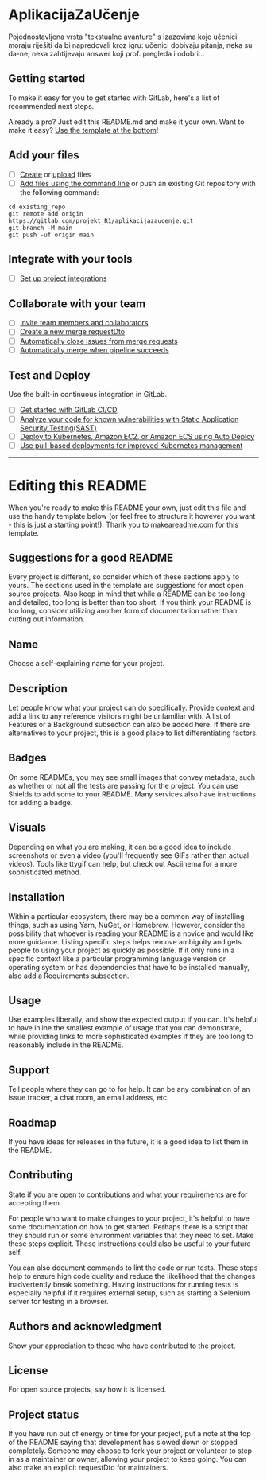 # AplikacijaZaUčenje

Pojednostavljena vrsta "tekstualne avanture" s izazovima koje učenici moraju riješiti da bi napredovali kroz igru: učenici dobivaju pitanja, neka su da-ne, neka zahtijevaju answer koji prof. pregleda i odobri... 

## Getting started

To make it easy for you to get started with GitLab, here's a list of recommended next steps.

Already a pro? Just edit this README.md and make it your own. Want to make it easy? [Use the template at the bottom](#editing-this-readme)!

## Add your files

- [ ] [Create](https://gitlab.com/-/experiment/new_project_readme_content:00eace8e48f8eb0067ac734db4b5f177?https://docs.gitlab.com/ee/userDto/project/repository/web_editor.html#create-a-file) or [upload](https://gitlab.com/-/experiment/new_project_readme_content:00eace8e48f8eb0067ac734db4b5f177?https://docs.gitlab.com/ee/userDto/project/repository/web_editor.html#upload-a-file) files
- [ ] [Add files using the command line](https://gitlab.com/-/experiment/new_project_readme_content:00eace8e48f8eb0067ac734db4b5f177?https://docs.gitlab.com/ee/gitlab-basics/add-file.html#add-a-file-using-the-command-line) or push an existing Git repository with the following command:

```
cd existing_repo
git remote add origin https://gitlab.com/projekt_R1/aplikacijazaucenje.git
git branch -M main
git push -uf origin main
```

## Integrate with your tools

- [ ] [Set up project integrations](https://gitlab.com/-/experiment/new_project_readme_content:00eace8e48f8eb0067ac734db4b5f177?https://docs.gitlab.com/ee/userDto/project/integrations/)

## Collaborate with your team

- [ ] [Invite team members and collaborators](https://gitlab.com/-/experiment/new_project_readme_content:00eace8e48f8eb0067ac734db4b5f177?https://docs.gitlab.com/ee/userDto/project/members/)
- [ ] [Create a new merge requestDto](https://gitlab.com/-/experiment/new_project_readme_content:00eace8e48f8eb0067ac734db4b5f177?https://docs.gitlab.com/ee/userDto/project/merge_requests/creating_merge_requests.html)
- [ ] [Automatically close issues from merge requests](https://gitlab.com/-/experiment/new_project_readme_content:00eace8e48f8eb0067ac734db4b5f177?https://docs.gitlab.com/ee/userDto/project/issues/managing_issues.html#closing-issues-automatically)
- [ ] [Automatically merge when pipeline succeeds](https://gitlab.com/-/experiment/new_project_readme_content:00eace8e48f8eb0067ac734db4b5f177?https://docs.gitlab.com/ee/userDto/project/merge_requests/merge_when_pipeline_succeeds.html)

## Test and Deploy

Use the built-in continuous integration in GitLab.

- [ ] [Get started with GitLab CI/CD](https://gitlab.com/-/experiment/new_project_readme_content:00eace8e48f8eb0067ac734db4b5f177?https://docs.gitlab.com/ee/ci/quick_start/index.html)
- [ ] [Analyze your code for known vulnerabilities with Static Application Security Testing(SAST)](https://gitlab.com/-/experiment/new_project_readme_content:00eace8e48f8eb0067ac734db4b5f177?https://docs.gitlab.com/ee/userDto/application_security/sast/)
- [ ] [Deploy to Kubernetes, Amazon EC2, or Amazon ECS using Auto Deploy](https://gitlab.com/-/experiment/new_project_readme_content:00eace8e48f8eb0067ac734db4b5f177?https://docs.gitlab.com/ee/topics/autodevops/requirements.html)
- [ ] [Use pull-based deployments for improved Kubernetes management](https://gitlab.com/-/experiment/new_project_readme_content:00eace8e48f8eb0067ac734db4b5f177?https://docs.gitlab.com/ee/userDto/clusters/agent/)

***

# Editing this README

When you're ready to make this README your own, just edit this file and use the handy template below (or feel free to structure it however you want - this is just a starting point!).  Thank you to [makeareadme.com](https://gitlab.com/-/experiment/new_project_readme_content:00eace8e48f8eb0067ac734db4b5f177?https://www.makeareadme.com/) for this template.

## Suggestions for a good README
Every project is different, so consider which of these sections apply to yours. The sections used in the template are suggestions for most open source projects. Also keep in mind that while a README can be too long and detailed, too long is better than too short. If you think your README is too long, consider utilizing another form of documentation rather than cutting out information.

## Name
Choose a self-explaining name for your project.

## Description
Let people know what your project can do specifically. Provide context and add a link to any reference visitors might be unfamiliar with. A list of Features or a Background subsection can also be added here. If there are alternatives to your project, this is a good place to list differentiating factors.

## Badges
On some READMEs, you may see small images that convey metadata, such as whether or not all the tests are passing for the project. You can use Shields to add some to your README. Many services also have instructions for adding a badge.

## Visuals
Depending on what you are making, it can be a good idea to include screenshots or even a video (you'll frequently see GIFs rather than actual videos). Tools like ttygif can help, but check out Asciinema for a more sophisticated method.

## Installation
Within a particular ecosystem, there may be a common way of installing things, such as using Yarn, NuGet, or Homebrew. However, consider the possibility that whoever is reading your README is a novice and would like more guidance. Listing specific steps helps remove ambiguity and gets people to using your project as quickly as possible. If it only runs in a specific context like a particular programming language version or operating system or has dependencies that have to be installed manually, also add a Requirements subsection.

## Usage
Use examples liberally, and show the expected output if you can. It's helpful to have inline the smallest example of usage that you can demonstrate, while providing links to more sophisticated examples if they are too long to reasonably include in the README.

## Support
Tell people where they can go to for help. It can be any combination of an issue tracker, a chat room, an email address, etc.

## Roadmap
If you have ideas for releases in the future, it is a good idea to list them in the README.

## Contributing
State if you are open to contributions and what your requirements are for accepting them.

For people who want to make changes to your project, it's helpful to have some documentation on how to get started. Perhaps there is a script that they should run or some environment variables that they need to set. Make these steps explicit. These instructions could also be useful to your future self.

You can also document commands to lint the code or run tests. These steps help to ensure high code quality and reduce the likelihood that the changes inadvertently break something. Having instructions for running tests is especially helpful if it requires external setup, such as starting a Selenium server for testing in a browser.

## Authors and acknowledgment
Show your appreciation to those who have contributed to the project.

## License
For open source projects, say how it is licensed.

## Project status
If you have run out of energy or time for your project, put a note at the top of the README saying that development has slowed down or stopped completely. Someone may choose to fork your project or volunteer to step in as a maintainer or owner, allowing your project to keep going. You can also make an explicit requestDto for maintainers.

